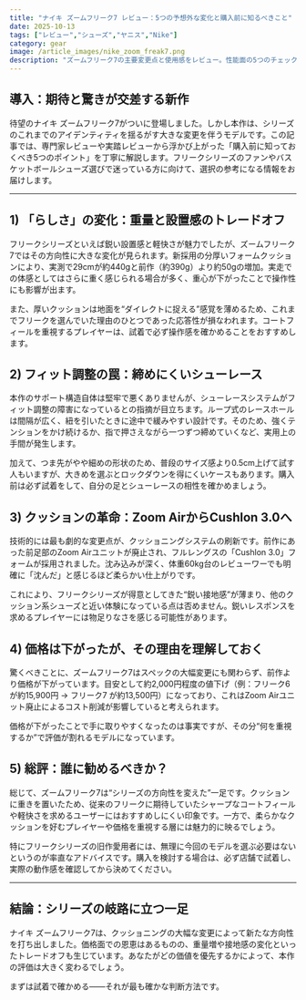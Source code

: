 ```yaml
---
title: "ナイキ ズームフリーク7 レビュー：5つの予想外な変化と購入前に知るべきこと"
date: 2025-10-13
tags: ["レビュー","シューズ","ヤニス","Nike"]
category: gear
image: /article_images/nike_zoom_freak7.png
description: "ズームフリーク7の主要変更点と使用感をレビュー。性能面の5つのチェックポイントをわかりやすく解説。"
---
```


## 導入：期待と驚きが交差する新作

待望のナイキ ズームフリーク7がついに登場しました。しかし本作は、シリーズのこれまでのアイデンティティを揺るがす大きな変更を伴うモデルです。この記事では、専門家レビューや実踏レビューから浮かび上がった「購入前に知っておくべき5つのポイント」を丁寧に解説します。フリークシリーズのファンやバスケットボールシューズ選びで迷っている方に向けて、選択の参考になる情報をお届けします。

---

## 1) 「らしさ」の変化：重量と設置感のトレードオフ

フリークシリーズといえば鋭い設置感と軽快さが魅力でしたが、ズームフリーク7ではその方向性に大きな変化が見られます。新採用の分厚いフォームクッションにより、実測で29cmが約440gと前作（約390g）より約50gの増加。実走での体感としてはさらに重く感じられる場合が多く、重心が下がったことで操作性にも影響が出ます。

また、厚いクッションは地面を“ダイレクトに捉える”感覚を薄めるため、これまでフリークを選んでいた理由のひとつであった応答性が損なわれます。コートフィールを重視するプレイヤーは、試着で必ず操作感を確かめることをおすすめします。

## 2) フィット調整の罠：締めにくいシューレース

本作のサポート構造自体は堅牢で悪くありませんが、シューレースシステムがフィット調整の障害になっているとの指摘が目立ちます。ループ式のレースホールは間隔が広く、紐を引いたときに途中で緩みやすい設計です。そのため、強くテンションをかけ続けるか、指で押さえながら一つずつ締めていくなど、実用上の手間が発生します。

加えて、つま先がやや細めの形状のため、普段のサイズ感より0.5cm上げて試す人もいますが、大きめを選ぶとロックダウンを得にくいケースもあります。購入前は必ず試着をして、自分の足とシューレースの相性を確かめましょう。

## 3) クッションの革命：Zoom AirからCushlon 3.0へ

技術的には最も劇的な変更点が、クッショニングシステムの刷新です。前作にあった前足部のZoom Airユニットが廃止され、フルレングスの「Cushlon 3.0」フォームが採用されました。沈み込みが深く、体重60kg台のレビューワーでも明確に「沈んだ」と感じるほど柔らかい仕上がりです。

これにより、フリークシリーズが得意としてきた“鋭い接地感”が薄まり、他のクッション系シューズと近い体験になっている点は否めません。鋭いレスポンスを求めるプレイヤーには物足りなさを感じる可能性があります。

## 4) 価格は下がったが、その理由を理解しておく

驚くべきことに、ズームフリーク7はスペックの大幅変更にも関わらず、前作より価格が下がっています。目安として約2,000円程度の値下げ（例：フリーク6 が約15,900円 → フリーク7 が約13,500円）になっており、これはZoom Airユニット廃止によるコスト削減が影響していると考えられます。

価格が下がったことで手に取りやすくなったのは事実ですが、その分“何を重視するか”で評価が割れるモデルになっています。

## 5) 総評：誰に勧めるべきか？

総じて、ズームフリーク7は“シリーズの方向性を変えた”一足です。クッションに重きを置いたため、従来のフリークに期待していたシャープなコートフィールや軽快さを求めるユーザーにはおすすめしにくい印象です。一方で、柔らかなクッションを好むプレイヤーや価格を重視する層には魅力的に映るでしょう。

特にフリークシリーズの旧作愛用者には、無理に今回のモデルを選ぶ必要はないというのが率直なアドバイスです。購入を検討する場合は、必ず店舗で試着し、実際の動作感を確認してから決めてください。

---

## 結論：シリーズの岐路に立つ一足

ナイキ ズームフリーク7は、クッショニングの大幅な変更によって新たな方向性を打ち出しました。価格面での恩恵はあるものの、重量増や接地感の変化といったトレードオフも生じています。あなたがどの価値を優先するかによって、本作の評価は大きく変わるでしょう。

まずは試着で確かめる——それが最も確かな判断方法です。
